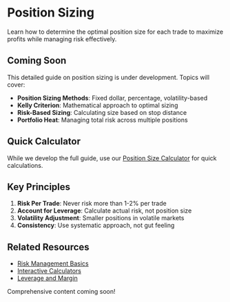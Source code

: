 # Position Sizing

Learn how to determine the optimal position size for each trade to maximize profits while managing risk effectively.

## Coming Soon

This detailed guide on position sizing is under development. Topics will cover:

- **Position Sizing Methods**: Fixed dollar, percentage, volatility-based
- **Kelly Criterion**: Mathematical approach to optimal sizing
- **Risk-Based Sizing**: Calculating size based on stop distance
- **Portfolio Heat**: Managing total risk across multiple positions

## Quick Calculator

While we develop the full guide, use our [Position Size Calculator](/tools/calculator) for quick calculations.

## Key Principles

1. **Risk Per Trade**: Never risk more than 1-2% per trade
2. **Account for Leverage**: Calculate actual risk, not position size
3. **Volatility Adjustment**: Smaller positions in volatile markets
4. **Consistency**: Use systematic approach, not gut feeling

## Related Resources

- [Risk Management Basics](/risk-management/basics)
- [Interactive Calculators](/tools/calculator)
- [Leverage and Margin](/basics/leverage-and-margin)

Comprehensive content coming soon!
